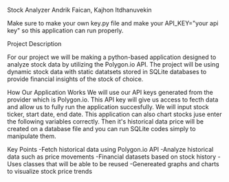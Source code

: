 Stock Analyzer 
Andrik Faican, Kajhon Itdhanuvekin

Make sure to make your own key.py file and make your API_KEY="your api key" so this application can run properly. 

Project Description 

For our project we will be making a python-based application designed to analyze stock data by utilizing the Polygon.io API. The project will be using dynamic stock data with static datatsets stored in SQLite databases to provide financial insights of the stock of choice.

How Our Application Works
We will use our API keys generated from the provider which is Polygon.io. This API key will give us access to fecth data and allow us to fully run the application succesfully. We will input stock ticker, start date, end date. This application can also chart stocks juse enter the following variables correctly. Then it's historical data price will be created on a database file and you can run SQLite codes simply to manipulate them. 


Key Points 
-Fetch historical data using Polygon.io API
-Analyze historical data such as price movements 
-Financial datasets based on stock history 
-Uses classes that will be able to be reused 
-Genereated graphs and charts to visualize stock price trends


